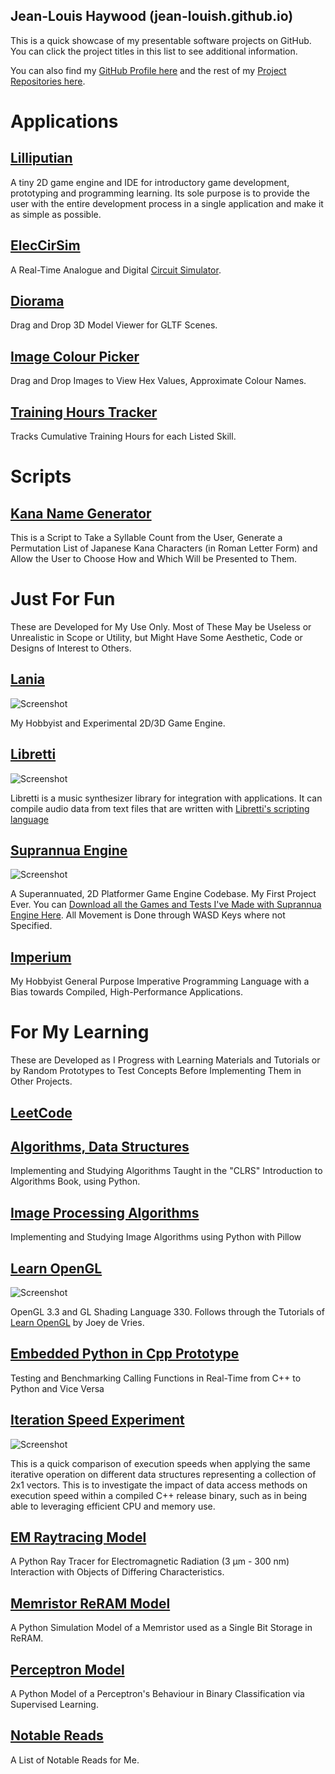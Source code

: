 ## Jean-Louis Haywood (jean-louish.github.io)

This is a quick showcase of my presentable software projects on GitHub. You can click the project titles in this list to see additional information.

You can also find my [GitHub Profile here](https://github.com/Jean-LouisH) and the rest of my [Project Repositories here](https://github.com/Jean-LouisH?tab=repositories). 

# Applications

## [Lilliputian](https://github.com/Jean-LouisH/Lilliputian)

A tiny 2D game engine and IDE for introductory game development, prototyping and programming learning. Its sole purpose is to provide the user with the entire development process in a single application and make it as simple as possible.

## [ElecCirSim](https://github.com/Jean-LouisH/ElecCirSim)

A Real-Time Analogue and Digital [Circuit Simulator](https://en.wikipedia.org/wiki/Electronic_circuit_simulation). 

## [Diorama](https://github.com/Jean-LouisH/Diorama)

Drag and Drop 3D Model Viewer for GLTF Scenes.

## [Image Colour Picker](https://github.com/Jean-LouisH/ImageColourPicker)

Drag and Drop Images to View Hex Values, Approximate Colour Names.

## [Training Hours Tracker](https://github.com/Jean-LouisH/TrainingHoursTracker)

Tracks Cumulative Training Hours for each Listed Skill.

# Scripts

## [Kana Name Generator](https://github.com/Jean-LouisH/KanaNameGenerator)

This is a Script to Take a Syllable Count from the User, Generate a Permutation List of Japanese Kana Characters (in Roman Letter Form) and Allow the User to Choose How and Which Will be Presented to Them.

# Just For Fun

These are Developed for My Use Only. Most of These May be Useless or Unrealistic in Scope or Utility, but Might Have Some Aesthetic, Code or Designs of Interest to Others.

## [Lania](https://github.com/Jean-LouisH/Lania)

![Screenshot](https://raw.githubusercontent.com/Jean-LouisH/Lania/master/Documentation/Images/Screenshot.gif)

My Hobbyist and Experimental 2D/3D Game Engine.

## [Libretti](https://github.com/Jean-LouisH/Libretti)

![Screenshot](https://raw.githubusercontent.com/Jean-LouisH/Libretti/master/Screenshot.gif)

Libretti is a music synthesizer library for integration with applications. It can compile audio data from text files that are written with [Libretti's scripting language](https://github.com/Jean-LouisH/Libretti/blob/master/Documentation/Scripting%20Language%20Specification.txt)

## [Suprannua Engine](https://github.com/Jean-LouisH/SuprannuaEngine)

![Screenshot](https://raw.githubusercontent.com/Jean-LouisH/SuprannuaEngine/master/Documentation/Images/Screenshot.gif)

A Superannuated, 2D Platformer Game Engine Codebase. My First Project Ever. 
You can [Download all the Games and Tests I've Made with Suprannua Engine Here](https://github.com/Jean-LouisH/SuprannuaEngine/releases/download/v0.14.0-alpha/Suprannua.0.14.0.Games.Tests.zip). All Movement is Done through WASD Keys where not Specified. 

## [Imperium](https://github.com/Jean-LouisH/Imperium)

My Hobbyist General Purpose Imperative Programming Language with a Bias towards Compiled, High-Performance Applications.

# For My Learning

These are Developed as I Progress with Learning Materials and Tutorials or by Random Prototypes to Test Concepts Before Implementing Them in Other Projects.

## [LeetCode](https://github.com/Jean-LouisH/LeetCode)

## [Algorithms, Data Structures](https://github.com/Jean-LouisH/Algorithms-DataStructures)

Implementing and Studying Algorithms Taught in the "CLRS" Introduction to Algorithms Book, using Python. 

## [Image Processing Algorithms](https://github.com/Jean-LouisH/ImageProcessingAlgorithms)

Implementing and Studying Image Algorithms using Python with Pillow

## [Learn OpenGL](https://github.com/Jean-LouisH/LearnOpenGL)

![Screenshot](https://raw.githubusercontent.com/Jean-LouisH/LearnOpenGL/master/Images/Mixed_Texture_Rectangle.png)

OpenGL 3.3 and GL Shading Language 330. Follows through the Tutorials of [Learn OpenGL](https://learnopengl.com/Introduction) by Joey de Vries.

## [Embedded Python in Cpp Prototype](https://github.com/Jean-LouisH/EmbeddedPythonInCppPrototype)

Testing and Benchmarking Calling Functions in Real-Time from C++ to Python and Vice Versa

## [Iteration Speed Experiment](https://github.com/Jean-LouisH/IterationSpeedExperiment)

![Screenshot](https://raw.githubusercontent.com/Jean-LouisH/IterationSpeedExperiment/master/Screenshot.png)

This is a quick comparison of execution speeds when applying the same iterative operation on different data structures representing a collection of 2x1 vectors. This is to investigate the impact of data access methods on execution speed within a compiled C++ release binary, such as in being able to leveraging efficient CPU and memory use.

## [EM Raytracing Model](https://github.com/Jean-LouisH/EMRayTracingModel) 

A Python Ray Tracer for Electromagnetic Radiation (3 μm - 300 nm) Interaction with Objects of Differing Characteristics.

## [Memristor ReRAM Model](https://github.com/Jean-LouisH/MemristorReRAMModel)

A Python Simulation Model of a Memristor used as a Single Bit Storage in ReRAM.

## [Perceptron Model](https://github.com/Jean-LouisH/PerceptronModel)

A Python Model of a Perceptron's Behaviour in Binary Classification via Supervised Learning.

## [Notable Reads](https://github.com/Jean-LouisH/NotableReads/blob/main/README.md)

A List of Notable Reads for Me.